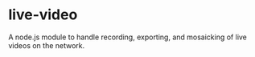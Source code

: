 # live-video
A node.js module to handle recording, exporting, and mosaicking of live videos on the network.
